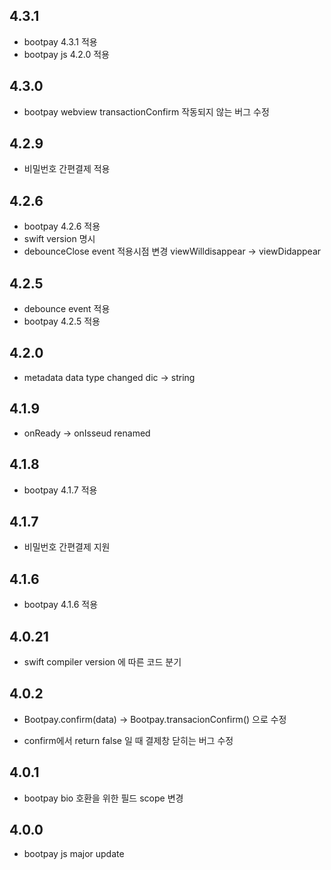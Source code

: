 ## 4.3.1
* bootpay 4.3.1 적용 
* bootpay js 4.2.0 적용 

## 4.3.0
* bootpay webview transactionConfirm 작동되지 않는 버그 수정 

## 4.2.9
* 비밀번호 간편결제 적용 

## 4.2.6
* bootpay 4.2.6 적용
* swift version 명시 
* debounceClose event 적용시점 변경 viewWilldisappear -> viewDidappear

## 4.2.5
* debounce event 적용 
* bootpay 4.2.5 적용 

## 4.2.0
* metadata data type changed dic -> string 

## 4.1.9
* onReady -> onIsseud renamed 

## 4.1.8
* bootpay 4.1.7 적용 

## 4.1.7

* 비밀번호 간편결제 지원  

## 4.1.6

* bootpay 4.1.6 적용 

## 4.0.21

* swift compiler version 에 따른 코드 분기 

## 4.0.2

* Bootpay.confirm(data) -> Bootpay.transacionConfirm() 으로 수정 

* confirm에서 return false 일 때 결제창 닫히는 버그 수정   

## 4.0.1

* bootpay bio 호환을 위한 필드 scope 변경  

## 4.0.0

* bootpay js major update 
